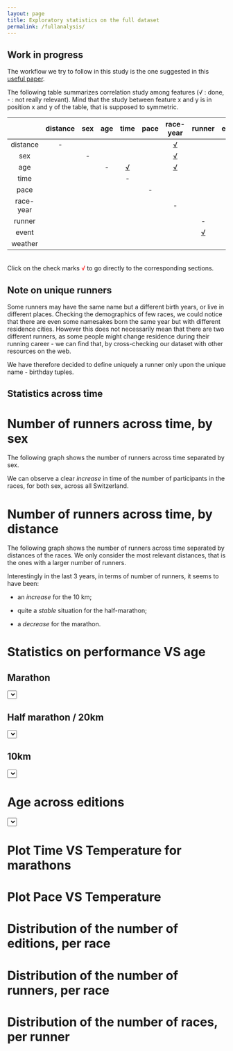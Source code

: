 ```yaml
---
layout: page
title: Exploratory statistics on the full dataset
permalink: /fullanalysis/
---
```


## Work in progress

The workflow we try to follow in this study is the one suggested in 
this [useful paper](http://science.sciencemag.org/content/347/6228/1314.full). 

The following table summarizes correlation study among features (√ : 
done, - : not really relevant). Mind that the study between feature x 
and y is in position x and y of the table, that is supposed to 
symmetric.

|             | distance   | sex    | age  | time  | pace | race-year | runner | event | weather |
|:----:       |:----:      | :----: |:----:| :----:|:----:|   :----:  |:----:  |:----: |:----:   |
|distance     |      -     |        |      |       |      |[√](#number-of-runners-across-time-by-distance)| || |  
|sex          |            | -      |      |       |      | [√](#number-of-runners-across-time-by-sex) |  |  | |
|age          |            |        |    - |[√](#statistics-on-performance-vs-age)|      |[√](#age-across-editions)|          |       | | 
|time         |            |        |      |  -    |      |         |          |       |[√](#plot-time-vs-temperature-for-marathons)|
|pace         |            |        |      |       |  -   |         |          |       |[√](#plot-pace-vs-temperature)|
|race-year    |            |        |      |       |      |  -      |          |[√](#distribution-of-the-number-of-editions-per-race)|         |
|runner       |            |        |      |       |      |         |   -      |[√](#distribution-of-the-number-of-runners-per-race)|         |
|event        |            |        |      |       |      |         |[√](#distribution-of-the-number-of-races-per-runner)|     - |         |
|weather      |            |        |      |       |      |         |          |       |    -    |

<br>
Click on the check marks <font color="red">√</font> to go directly to 
the corresponding sections.

## Note on unique runners
Some runners may have the same name but a different birth years, or live 
in different places. 
Checking the demographics of few races, we could notice that there are 
even some namesakes born the same year but with different residence 
cities. However this does not necessarily mean that there are two 
different runners, as some people might change residence during their 
running career - we can find that, by cross-checking our dataset with 
other resources on the web.

We have therefore decided to define uniquely a runner only upon the 
unique name - birthday tuples.

## Statistics across time

# Number of runners across time, by sex

The following graph shows the number of runners across time separated 
by sex. 

<div id="runners-count-sex"></div>

We can observe a clear *increase* in time of the number of participants 
in the races, for both sex, across all Switzerland. 

# Number of runners across time, by distance

The following graph shows the number of runners across time separated 
by distances of the races. We only consider the most relevant distances, 
that is the ones with a larger number of runners. 

<div id="runners-count-distance"></div>

Interestingly in the last 3 years, in terms of number of runners, it 
seems to have been: 

* an *increase* for the 10 km;

* quite a *stable* situation for the half-marathon;

* a *decrease* for the marathon.

# Statistics on performance VS age

## Marathon

<select id='race-42km' onchange='drawTimeWrtAge("42km");'></select>
<div id="timevsage-42km"></div>

## Half marathon / 20km

<select id='race-21km'  onchange="drawTimeWrtAge('21km');"></select>
<div id="timevsage-21km"></div>

## 10km

<select id='race-10km' onchange="drawTimeWrtAge('10km');"></select>
<div id="timevsage-10km"></div>

# Age across editions

<select id='race' onchange='drawAgesAcrossEditions();'></select>
<div id="age-popular-races"></div>

# Plot Time VS Temperature for marathons

# Plot Pace VS Temperature

# Distribution of the number of editions, per race

<div id="editions-distribution"></div>

# Distribution of the number of runners, per race

# Distribution of the number of races, per runner



<script type="text/javascript">

function drawCountAcrossTime(category) {
  // category = 'sex' or 'distance'
  var data = {{ site.data.full_viz.across-time | jsonify }}
  var categData = data["runners-count-"+category]
  var cols = []
  var xsValues = {}
  for (let key of Object.keys(categData)) {
    var count = categData[key]["counts"]
    var years = categData[key]["years"]
    count.unshift(key)
    years.unshift(key+"_x")
    cols.push(count)
    cols.push(years)
    xsValues[key] = key+"_x"
  }
  var chart = c3.generate({
    bindto: '#runners-count-'+category,
    data: {
      xs: xsValues,
      columns: cols,
      type: 'bar'
    }
  })
}

function drawEventsCount() {
  var data = {{ site.data.full_viz.across-time | jsonify }}
  var eventsData = data["events-count"]
  var xsValues = eventsData.months
  xsValues.unshift("months")
  var counts = eventsData.count
  counts.unshift("counts")
  var chart = c3.generate({
    bindto: '#events-count',
    data: {
      x: 'months',
      columns: [xsValues, counts],
      type: 'scatter'
    }
  })
}

function drawEditionsDistribution() {
  var data = {{ site.data.full_viz.across-time | jsonify }}
  var editionsData = data["editions-distribution"]
  var xsValues = editionsData["editions-per-race"]
  xsValues.unshift('editions per race')
  var counts = editionsData.count
  counts.unshift("counts")
  var chart = c3.generate({
    bindto: '#editions-distribution',
    data: {
      x: 'editions per race',
      columns: [xsValues, counts],
      type: 'bar'
    }
  })
}

function fillRaceSelect() {
  var data = {{ site.data.full_viz.across-time.age-popular-races | jsonify }}
  Object.keys(data).forEach(function(name) {
    $('#race').append(new Option(name, name));
  })
}

function fillRaceSelect2(km) {
	var data = {{ site.data.full_viz.timeVSage | jsonify }}
	console.log(data)
	Object.keys(data[km]["men"]).forEach(function(name) {
		$('#race-'+km).append(new Option(name, name));
	})
}

function drawAgesAcrossEditions() {
  var selectedRace = $('#race').val()  
  var data = {{ site.data.full_viz.across-time.age-popular-races | jsonify }}
  var raceData = data[selectedRace]
  var meanAges = raceData.ages
  meanAges.unshift("mean age")
  var years = raceData.years
  years.unshift("year")
  var chart = c3.generate({
    bindto: '#age-popular-races',
    data: {
      x: 'year',
      columns: [years, meanAges]
    }
  })
}

function drawTimeWrtAge(km) {
	var selectedRace = $('#race-'+km).val() 
	var data = {{ site.data.full_viz.timeVSage | jsonify }}
	data = data[km]
	
	var menRaceData = data["men"][selectedRace]
	var womenRaceData = data["women"][selectedRace]
	var menMeanTimes = menRaceData.times
	menMeanTimes.unshift("men")
	var womenMeanTimes = womenRaceData.times
	womenMeanTimes.unshift("women")
	var menAges = menRaceData.ages
	menAges.unshift("men age")
	var womenAges = womenRaceData.ages
	womenAges.unshift("women age")
	
	var chart = c3.generate({
		bindto: '#timevsage-'+km,
		data: {
			xs: {
				'men': 'men age',
				'women': 'women age'
			}, 
			columns: [menAges, womenAges, menMeanTimes, womenMeanTimes]
		}
	});
	
}

drawCountAcrossTime('sex')
drawCountAcrossTime('distance')
drawEventsCount()
drawEditionsDistribution()
fillRaceSelect()
drawAgesAcrossEditions()
fillRaceSelect2("42km")
drawTimeWrtAge("42km")
fillRaceSelect2("21km")
drawTimeWrtAge("21km")
fillRaceSelect2("10km")
drawTimeWrtAge("10km")
</script>
